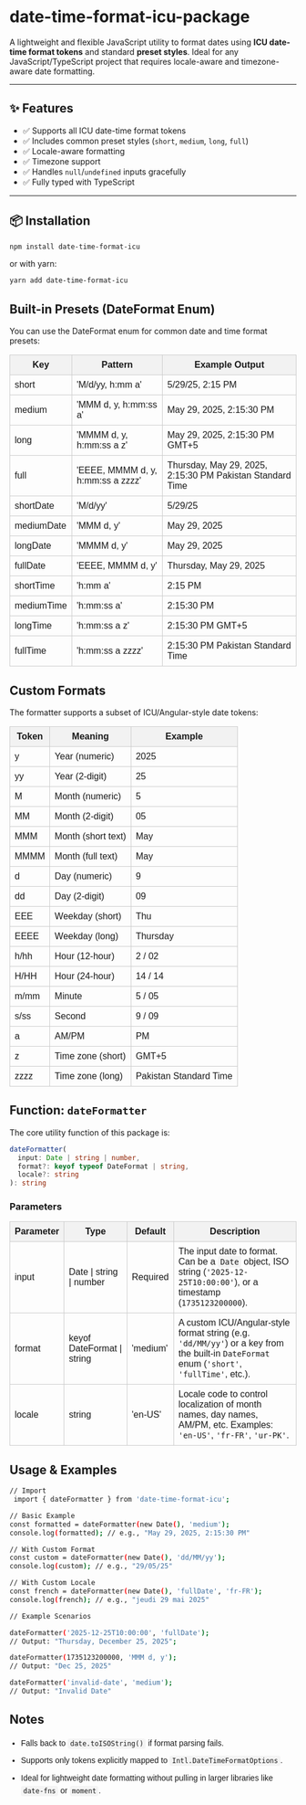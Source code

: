 # date-time-format-icu-package

A lightweight and flexible JavaScript utility to format dates using **ICU date-time format tokens** and standard **preset styles**. Ideal for any JavaScript/TypeScript project that requires locale-aware and timezone-aware date formatting.

---

## ✨ Features

- ✅ Supports all ICU date-time format tokens
- ✅ Includes common preset styles (`short`, `medium`, `long`, `full`)
- ✅ Locale-aware formatting
- ✅ Timezone support
- ✅ Handles `null`/`undefined` inputs gracefully
- ✅ Fully typed with TypeScript

---

## 📦 Installation

```bash
npm install date-time-format-icu
```

or with yarn:

```bash
yarn add date-time-format-icu
```

## Built-in Presets (DateFormat Enum)

You can use the DateFormat enum for common date and time format presets:

<table style="border-collapse: collapse; width: 100%; font-family: Arial, sans-serif;">
  <thead>
    <tr>
      <th style="border: 1px solid #ccc; padding: 8px; background-color: #f2f2f2;">Key</th>
      <th style="border: 1px solid #ccc; padding: 8px; background-color: #f2f2f2;">Pattern</th>
      <th style="border: 1px solid #ccc; padding: 8px; background-color: #f2f2f2;">Example Output</th>
    </tr>
  </thead>
  <tbody>
    <tr>
      <td style="border: 1px solid #ccc; padding: 8px;">short</td>
      <td style="border: 1px solid #ccc; padding: 8px;">'M/d/yy, h:mm a'</td>
      <td style="border: 1px solid #ccc; padding: 8px;">5/29/25, 2:15 PM</td>
    </tr>
    <tr>
      <td style="border: 1px solid #ccc; padding: 8px;">medium</td>
      <td style="border: 1px solid #ccc; padding: 8px;">'MMM d, y, h:mm:ss a'</td>
      <td style="border: 1px solid #ccc; padding: 8px;">May 29, 2025, 2:15:30 PM</td>
    </tr>
    <tr>
      <td style="border: 1px solid #ccc; padding: 8px;">long</td>
      <td style="border: 1px solid #ccc; padding: 8px;">'MMMM d, y, h:mm:ss a z'</td>
      <td style="border: 1px solid #ccc; padding: 8px;">May 29, 2025, 2:15:30 PM GMT+5</td>
    </tr>
    <tr>
      <td style="border: 1px solid #ccc; padding: 8px;">full</td>
      <td style="border: 1px solid #ccc; padding: 8px;">'EEEE, MMMM d, y, h:mm:ss a zzzz'</td>
      <td style="border: 1px solid #ccc; padding: 8px;">Thursday, May 29, 2025, 2:15:30 PM Pakistan Standard Time</td>
    </tr>
    <tr>
      <td style="border: 1px solid #ccc; padding: 8px;">shortDate</td>
      <td style="border: 1px solid #ccc; padding: 8px;">'M/d/yy'</td>
      <td style="border: 1px solid #ccc; padding: 8px;">5/29/25</td>
    </tr>
    <tr>
      <td style="border: 1px solid #ccc; padding: 8px;">mediumDate</td>
      <td style="border: 1px solid #ccc; padding: 8px;">'MMM d, y'</td>
      <td style="border: 1px solid #ccc; padding: 8px;">May 29, 2025</td>
    </tr>
    <tr>
      <td style="border: 1px solid #ccc; padding: 8px;">longDate</td>
      <td style="border: 1px solid #ccc; padding: 8px;">'MMMM d, y'</td>
      <td style="border: 1px solid #ccc; padding: 8px;">May 29, 2025</td>
    </tr>
    <tr>
      <td style="border: 1px solid #ccc; padding: 8px;">fullDate</td>
      <td style="border: 1px solid #ccc; padding: 8px;">'EEEE, MMMM d, y'</td>
      <td style="border: 1px solid #ccc; padding: 8px;">Thursday, May 29, 2025</td>
    </tr>
    <tr>
      <td style="border: 1px solid #ccc; padding: 8px;">shortTime</td>
      <td style="border: 1px solid #ccc; padding: 8px;">'h:mm a'</td>
      <td style="border: 1px solid #ccc; padding: 8px;">2:15 PM</td>
    </tr>
    <tr>
      <td style="border: 1px solid #ccc; padding: 8px;">mediumTime</td>
      <td style="border: 1px solid #ccc; padding: 8px;">'h:mm:ss a'</td>
      <td style="border: 1px solid #ccc; padding: 8px;">2:15:30 PM</td>
    </tr>
    <tr>
      <td style="border: 1px solid #ccc; padding: 8px;">longTime</td>
      <td style="border: 1px solid #ccc; padding: 8px;">'h:mm:ss a z'</td>
      <td style="border: 1px solid #ccc; padding: 8px;">2:15:30 PM GMT+5</td>
    </tr>
    <tr>
      <td style="border: 1px solid #ccc; padding: 8px;">fullTime</td>
      <td style="border: 1px solid #ccc; padding: 8px;">'h:mm:ss a zzzz'</td>
      <td style="border: 1px solid #ccc; padding: 8px;">2:15:30 PM Pakistan Standard Time</td>
    </tr>
  </tbody>
</table>

## Custom Formats

The formatter supports a subset of ICU/Angular-style date tokens:

<table style="border-collapse: collapse; width: 100%; font-family: Arial, sans-serif;">
  <thead>
    <tr>
      <th style="border: 1px solid #ccc; padding: 8px; background-color: #f2f2f2;">Token</th>
      <th style="border: 1px solid #ccc; padding: 8px; background-color: #f2f2f2;">Meaning</th>
      <th style="border: 1px solid #ccc; padding: 8px; background-color: #f2f2f2;">Example</th>
    </tr>
  </thead>
  <tbody>
    <tr>
      <td style="border: 1px solid #ccc; padding: 8px;">y</td>
      <td style="border: 1px solid #ccc; padding: 8px;">Year (numeric)</td>
      <td style="border: 1px solid #ccc; padding: 8px;">2025</td>
    </tr>
    <tr>
      <td style="border: 1px solid #ccc; padding: 8px;">yy</td>
      <td style="border: 1px solid #ccc; padding: 8px;">Year (2-digit)</td>
      <td style="border: 1px solid #ccc; padding: 8px;">25</td>
    </tr>
    <tr>
      <td style="border: 1px solid #ccc; padding: 8px;">M</td>
      <td style="border: 1px solid #ccc; padding: 8px;">Month (numeric)</td>
      <td style="border: 1px solid #ccc; padding: 8px;">5</td>
    </tr>
    <tr>
      <td style="border: 1px solid #ccc; padding: 8px;">MM</td>
      <td style="border: 1px solid #ccc; padding: 8px;">Month (2-digit)</td>
      <td style="border: 1px solid #ccc; padding: 8px;">05</td>
    </tr>
    <tr>
      <td style="border: 1px solid #ccc; padding: 8px;">MMM</td>
      <td style="border: 1px solid #ccc; padding: 8px;">Month (short text)</td>
      <td style="border: 1px solid #ccc; padding: 8px;">May</td>
    </tr>
    <tr>
      <td style="border: 1px solid #ccc; padding: 8px;">MMMM</td>
      <td style="border: 1px solid #ccc; padding: 8px;">Month (full text)</td>
      <td style="border: 1px solid #ccc; padding: 8px;">May</td>
    </tr>
    <tr>
      <td style="border: 1px solid #ccc; padding: 8px;">d</td>
      <td style="border: 1px solid #ccc; padding: 8px;">Day (numeric)</td>
      <td style="border: 1px solid #ccc; padding: 8px;">9</td>
    </tr>
    <tr>
      <td style="border: 1px solid #ccc; padding: 8px;">dd</td>
      <td style="border: 1px solid #ccc; padding: 8px;">Day (2-digit)</td>
      <td style="border: 1px solid #ccc; padding: 8px;">09</td>
    </tr>
    <tr>
      <td style="border: 1px solid #ccc; padding: 8px;">EEE</td>
      <td style="border: 1px solid #ccc; padding: 8px;">Weekday (short)</td>
      <td style="border: 1px solid #ccc; padding: 8px;">Thu</td>
    </tr>
    <tr>
      <td style="border: 1px solid #ccc; padding: 8px;">EEEE</td>
      <td style="border: 1px solid #ccc; padding: 8px;">Weekday (long)</td>
      <td style="border: 1px solid #ccc; padding: 8px;">Thursday</td>
    </tr>
    <tr>
      <td style="border: 1px solid #ccc; padding: 8px;">h/hh</td>
      <td style="border: 1px solid #ccc; padding: 8px;">Hour (12-hour)</td>
      <td style="border: 1px solid #ccc; padding: 8px;">2 / 02</td>
    </tr>
    <tr>
      <td style="border: 1px solid #ccc; padding: 8px;">H/HH</td>
      <td style="border: 1px solid #ccc; padding: 8px;">Hour (24-hour)</td>
      <td style="border: 1px solid #ccc; padding: 8px;">14 / 14</td>
    </tr>
    <tr>
      <td style="border: 1px solid #ccc; padding: 8px;">m/mm</td>
      <td style="border: 1px solid #ccc; padding: 8px;">Minute</td>
      <td style="border: 1px solid #ccc; padding: 8px;">5 / 05</td>
    </tr>
    <tr>
      <td style="border: 1px solid #ccc; padding: 8px;">s/ss</td>
      <td style="border: 1px solid #ccc; padding: 8px;">Second</td>
      <td style="border: 1px solid #ccc; padding: 8px;">9 / 09</td>
    </tr>
    <tr>
      <td style="border: 1px solid #ccc; padding: 8px;">a</td>
      <td style="border: 1px solid #ccc; padding: 8px;">AM/PM</td>
      <td style="border: 1px solid #ccc; padding: 8px;">PM</td>
    </tr>
    <tr>
      <td style="border: 1px solid #ccc; padding: 8px;">z</td>
      <td style="border: 1px solid #ccc; padding: 8px;">Time zone (short)</td>
      <td style="border: 1px solid #ccc; padding: 8px;">GMT+5</td>
    </tr>
    <tr>
      <td style="border: 1px solid #ccc; padding: 8px;">zzzz</td>
      <td style="border: 1px solid #ccc; padding: 8px;">Time zone (long)</td>
      <td style="border: 1px solid #ccc; padding: 8px;">Pakistan Standard Time</td>
    </tr>
  </tbody>
</table>

## Function: `dateFormatter`

The core utility function of this package is:

```ts
dateFormatter(
  input: Date | string | number,
  format?: keyof typeof DateFormat | string,
  locale?: string
): string

```

### Parameters
<table style="border-collapse: collapse; width: 100%; font-family: Arial, sans-serif;">
  <thead>
    <tr>
      <th style="border: 1px solid #ccc; padding: 8px; background-color: #f2f2f2;">Parameter</th>
      <th style="border: 1px solid #ccc; padding: 8px; background-color: #f2f2f2;">Type</th>
      <th style="border: 1px solid #ccc; padding: 8px; background-color: #f2f2f2;">Default</th>
      <th style="border: 1px solid #ccc; padding: 8px; background-color: #f2f2f2;">Description</th>
    </tr>
  </thead>
  <tbody>
    <tr>
      <td style="border: 1px solid #ccc; padding: 8px;">input</td>
      <td style="border: 1px solid #ccc; padding: 8px;">Date | string | number</td>
      <td style="border: 1px solid #ccc; padding: 8px;">Required</td>
      <td style="border: 1px solid #ccc; padding: 8px;">
        The input date to format. Can be a <code style="background-color: #f4f4f4; padding: 2px 4px; border-radius: 4px;">Date</code> object, ISO string (<code>'2025-12-25T10:00:00'</code>), or a timestamp (<code>1735123200000</code>).
      </td>
    </tr>
    <tr>
      <td style="border: 1px solid #ccc; padding: 8px;">format</td>
      <td style="border: 1px solid #ccc; padding: 8px;">keyof DateFormat | string</td>
      <td style="border: 1px solid #ccc; padding: 8px;">'medium'</td>
      <td style="border: 1px solid #ccc; padding: 8px;">
        A custom ICU/Angular-style format string (e.g. <code>'dd/MM/yy'</code>) or a key from the built-in <code>DateFormat</code> enum (<code>'short'</code>, <code>'fullTime'</code>, etc.).
      </td>
    </tr>
    <tr>
      <td style="border: 1px solid #ccc; padding: 8px;">locale</td>
      <td style="border: 1px solid #ccc; padding: 8px;">string</td>
      <td style="border: 1px solid #ccc; padding: 8px;">'en-US'</td>
      <td style="border: 1px solid #ccc; padding: 8px;">
        Locale code to control localization of month names, day names, AM/PM, etc. Examples: <code>'en-US'</code>, <code>'fr-FR'</code>, <code>'ur-PK'</code>.
      </td>
    </tr>
  </tbody>
</table>


## Usage & Examples

```bash
// Import
 import { dateFormatter } from 'date-time-format-icu';

// Basic Example
const formatted = dateFormatter(new Date(), 'medium');
console.log(formatted); // e.g., "May 29, 2025, 2:15:30 PM"

// With Custom Format
const custom = dateFormatter(new Date(), 'dd/MM/yy');
console.log(custom); // e.g., "29/05/25"

// With Custom Locale
const french = dateFormatter(new Date(), 'fullDate', 'fr-FR');
console.log(french); // e.g., "jeudi 29 mai 2025"

// Example Scenarios

dateFormatter('2025-12-25T10:00:00', 'fullDate');
// Output: "Thursday, December 25, 2025";

dateFormatter(1735123200000, 'MMM d, y');
// Output: "Dec 25, 2025"

dateFormatter('invalid-date', 'medium');
// Output: "Invalid Date"

```

## Notes

<ul style="font-family: Arial, sans-serif; padding-left: 20px; line-height: 1.6;">
  <li style="margin-bottom: 8px;">
    Falls back to <code style="background-color: #f4f4f4; padding: 2px 4px; border-radius: 4px;">date.toISOString()</code> if format parsing fails.
  </li>
  <li style="margin-bottom: 8px;">
    Supports only tokens explicitly mapped to <code style="background-color: #f4f4f4; padding: 2px 4px; border-radius: 4px;">Intl.DateTimeFormatOptions</code>.
  </li>
  <li style="margin-bottom: 8px;">
    Ideal for lightweight date formatting without pulling in larger libraries like <code style="background-color: #f4f4f4; padding: 2px 4px; border-radius: 4px;">date-fns</code> or <code style="background-color: #f4f4f4; padding: 2px 4px; border-radius: 4px;">moment</code>.
  </li>
</ul>
